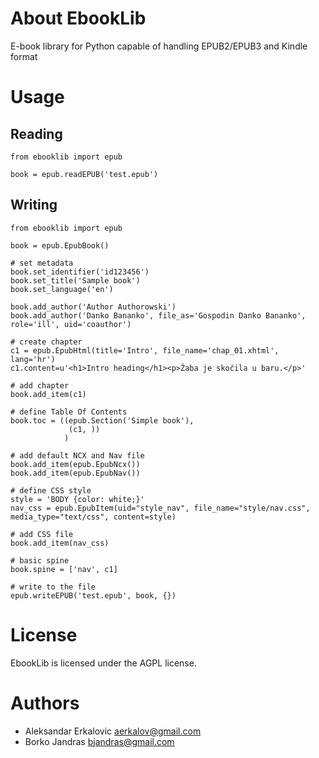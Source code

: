 About EbookLib
==============

E-book library for Python capable of handling EPUB2/EPUB3 and Kindle format


Usage
=====

Reading
-------

    from ebooklib import epub

    book = epub.readEPUB('test.epub')

Writing
-------

    from ebooklib import epub

    book = epub.EpubBook()

    # set metadata
    book.set_identifier('id123456')
    book.set_title('Sample book')
    book.set_language('en')

    book.add_author('Author Authorowski')
    book.add_author('Danko Bananko', file_as='Gospodin Danko Bananko', role='ill', uid='coauthor')

    # create chapter
    c1 = epub.EpubHtml(title='Intro', file_name='chap_01.xhtml', lang='hr')
    c1.content=u'<h1>Intro heading</h1><p>Žaba je skočila u baru.</p>'

    # add chapter
    book.add_item(c1)

    # define Table Of Contents
    book.toc = ((epub.Section('Simple book'),
                 (c1, ))
                )

    # add default NCX and Nav file
    book.add_item(epub.EpubNcx())
    book.add_item(epub.EpubNav())

    # define CSS style
    style = 'BODY {color: white;}'
    nav_css = epub.EpubItem(uid="style_nav", file_name="style/nav.css", media_type="text/css", content=style)

    # add CSS file
    book.add_item(nav_css)

    # basic spine
    book.spine = ['nav', c1]

    # write to the file
    epub.writeEPUB('test.epub', book, {})



License
=======

EbookLib is licensed under the AGPL license.


Authors
=======
* Aleksandar Erkalovic <aerkalov@gmail.com>
* Borko Jandras <bjandras@gmail.com>




